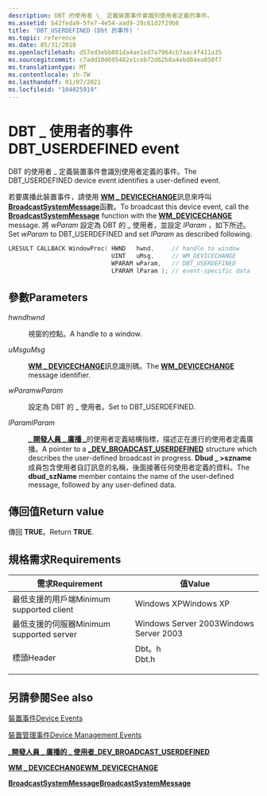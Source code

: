 ```yaml
---
description: DBT 的使用者 \_ 定義裝置事件會識別使用者定義的事件。
ms.assetid: b42feda9-5fe7-4e54-aad9-28c61d2f29b6
title: 'DBT_USERDEFINED (Dbt 的事件) '
ms.topic: reference
ms.date: 05/31/2018
ms.openlocfilehash: d57ed3ebb801da4ae1ed7a7964cb7aac4f411a35
ms.sourcegitcommit: c7add10d695482e1ceb72d62b8a4ebd84ea050f7
ms.translationtype: MT
ms.contentlocale: zh-TW
ms.lasthandoff: 01/07/2021
ms.locfileid: "104025919"
---
```

# <a name="dbt_userdefined-event"></a><span data-ttu-id="231b8-103">DBT \_ 使用者的事件</span><span class="sxs-lookup"><span data-stu-id="231b8-103">DBT\_USERDEFINED event</span></span>

<span data-ttu-id="231b8-104">DBT 的使用者 \_ 定義裝置事件會識別使用者定義的事件。</span><span class="sxs-lookup"><span data-stu-id="231b8-104">The DBT\_USERDEFINED device event identifies a user-defined event.</span></span>

<span data-ttu-id="231b8-105">若要廣播此裝置事件，請使用 [**WM \_ DEVICECHANGE**](wm-devicechange.md)訊息來呼叫 [**BroadcastSystemMessage**](/windows/desktop/api/winuser/nf-winuser-broadcastsystemmessage)函數。</span><span class="sxs-lookup"><span data-stu-id="231b8-105">To broadcast this device event, call the [**BroadcastSystemMessage**](/windows/desktop/api/winuser/nf-winuser-broadcastsystemmessage) function with the [**WM\_DEVICECHANGE**](wm-devicechange.md) message.</span></span> <span data-ttu-id="231b8-106">將 *wParam* 設定為 DBT 的 \_ 使用者，並設定 *lParam* ，如下所述。</span><span class="sxs-lookup"><span data-stu-id="231b8-106">Set *wParam* to DBT\_USERDEFINED and set *lParam* as described following.</span></span>


```C++
LRESULT CALLBACK WindowProc( HWND   hwnd,     // handle to window
                             UINT   uMsg,     // WM_DEVICECHANGE
                             WPARAM wParam,   // DBT_USERDEFINED
                             LPARAM lParam ); // event-specific data
```



## <a name="parameters"></a><span data-ttu-id="231b8-107">參數</span><span class="sxs-lookup"><span data-stu-id="231b8-107">Parameters</span></span>

<dl> <dt>

<span data-ttu-id="231b8-108">*hwnd*</span><span class="sxs-lookup"><span data-stu-id="231b8-108">*hwnd*</span></span> 
</dt> <dd>

<span data-ttu-id="231b8-109">視窗的控點。</span><span class="sxs-lookup"><span data-stu-id="231b8-109">A handle to a window.</span></span>

</dd> <dt>

<span data-ttu-id="231b8-110">*uMsg*</span><span class="sxs-lookup"><span data-stu-id="231b8-110">*uMsg*</span></span> 
</dt> <dd>

<span data-ttu-id="231b8-111">[**WM \_ DEVICECHANGE**](wm-devicechange.md)訊息識別碼。</span><span class="sxs-lookup"><span data-stu-id="231b8-111">The [**WM\_DEVICECHANGE**](wm-devicechange.md) message identifier.</span></span>

</dd> <dt>

<span data-ttu-id="231b8-112">*wParam*</span><span class="sxs-lookup"><span data-stu-id="231b8-112">*wParam*</span></span> 
</dt> <dd>

<span data-ttu-id="231b8-113">設定為 DBT 的 \_ 使用者。</span><span class="sxs-lookup"><span data-stu-id="231b8-113">Set to DBT\_USERDEFINED.</span></span>

</dd> <dt>

<span data-ttu-id="231b8-114">*lParam*</span><span class="sxs-lookup"><span data-stu-id="231b8-114">*lParam*</span></span> 
</dt> <dd>

<span data-ttu-id="231b8-115">[**\_ 開發人員 \_ 廣播 \_**](/windows/win32/api/dbt/ns-dbt-_dev_broadcast_userdefined)的使用者定義結構指標，描述正在進行的使用者定義廣播。</span><span class="sxs-lookup"><span data-stu-id="231b8-115">A pointer to a [**\_DEV\_BROADCAST\_USERDEFINED**](/windows/win32/api/dbt/ns-dbt-_dev_broadcast_userdefined) structure which describes the user-defined broadcast in progress.</span></span> <span data-ttu-id="231b8-116">**Dbud \_ >szname** 成員包含使用者自訂訊息的名稱，後面接著任何使用者定義的資料。</span><span class="sxs-lookup"><span data-stu-id="231b8-116">The **dbud\_szName** member contains the name of the user-defined message, followed by any user-defined data.</span></span>

</dd> </dl>

## <a name="return-value"></a><span data-ttu-id="231b8-117">傳回值</span><span class="sxs-lookup"><span data-stu-id="231b8-117">Return value</span></span>

<span data-ttu-id="231b8-118">傳回 **TRUE**。</span><span class="sxs-lookup"><span data-stu-id="231b8-118">Return **TRUE**.</span></span>

## <a name="requirements"></a><span data-ttu-id="231b8-119">規格需求</span><span class="sxs-lookup"><span data-stu-id="231b8-119">Requirements</span></span>



| <span data-ttu-id="231b8-120">需求</span><span class="sxs-lookup"><span data-stu-id="231b8-120">Requirement</span></span> | <span data-ttu-id="231b8-121">值</span><span class="sxs-lookup"><span data-stu-id="231b8-121">Value</span></span> |
|-------------------------------------|----------------------------------------------------------------------------------|
| <span data-ttu-id="231b8-122">最低支援的用戶端</span><span class="sxs-lookup"><span data-stu-id="231b8-122">Minimum supported client</span></span><br/> | <span data-ttu-id="231b8-123">Windows XP</span><span class="sxs-lookup"><span data-stu-id="231b8-123">Windows XP</span></span><br/>                                                            |
| <span data-ttu-id="231b8-124">最低支援的伺服器</span><span class="sxs-lookup"><span data-stu-id="231b8-124">Minimum supported server</span></span><br/> | <span data-ttu-id="231b8-125">Windows Server 2003</span><span class="sxs-lookup"><span data-stu-id="231b8-125">Windows Server 2003</span></span><br/>                                                   |
| <span data-ttu-id="231b8-126">標頭</span><span class="sxs-lookup"><span data-stu-id="231b8-126">Header</span></span><br/>                   | <dl> <span data-ttu-id="231b8-127"><dt>Dbt。h</dt></span><span class="sxs-lookup"><span data-stu-id="231b8-127"><dt>Dbt.h</dt></span></span> </dl> |



## <a name="see-also"></a><span data-ttu-id="231b8-128">另請參閱</span><span class="sxs-lookup"><span data-stu-id="231b8-128">See also</span></span>

<dl> <dt>

[<span data-ttu-id="231b8-129">裝置事件</span><span class="sxs-lookup"><span data-stu-id="231b8-129">Device Events</span></span>](device-events.md)
</dt> <dt>

[<span data-ttu-id="231b8-130">裝置管理事件</span><span class="sxs-lookup"><span data-stu-id="231b8-130">Device Management Events</span></span>](device-management-events.md)
</dt> <dt>

[<span data-ttu-id="231b8-131">**\_開發人員 \_ 廣播的 \_ 使用者**</span><span class="sxs-lookup"><span data-stu-id="231b8-131">**\_DEV\_BROADCAST\_USERDEFINED**</span></span>](/windows/win32/api/dbt/ns-dbt-_dev_broadcast_userdefined)
</dt> <dt>

[<span data-ttu-id="231b8-132">**WM \_ DEVICECHANGE**</span><span class="sxs-lookup"><span data-stu-id="231b8-132">**WM\_DEVICECHANGE**</span></span>](wm-devicechange.md)
</dt> <dt>

[<span data-ttu-id="231b8-133">**BroadcastSystemMessage**</span><span class="sxs-lookup"><span data-stu-id="231b8-133">**BroadcastSystemMessage**</span></span>](/windows/desktop/api/winuser/nf-winuser-broadcastsystemmessage)
</dt> </dl>

 

